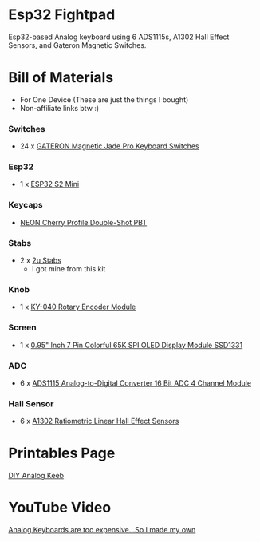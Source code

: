 # Esp32 Fightpad
Esp32-based Analog keyboard using 6 ADS1115s, A1302 Hall Effect Sensors, and Gateron Magnetic Switches.

# Bill of Materials

  - For One Device (These are just the things I bought)
  - Non-affiliate links btw :)

### Switches
-  24 x [GATERON Magnetic Jade Pro Keyboard Switches](https://a.co/d/93HVqDE)
### Esp32
-  1 x [ESP32 S2 Mini](https://a.co/d/hy4JNni)
### Keycaps
-  [NEON Cherry Profile Double-Shot PBT](https://a.co/d/5J7Y2mE)
### Stabs
-  2 x [2u Stabs](https://a.co/d/5OAzXsC)
    - I got mine from this kit 
### Knob
-  1 x [KY-040 Rotary Encoder Module](https://a.co/d/5ieljhI)
### Screen
-  1 x [0.95" Inch 7 Pin Colorful 65K SPI OLED Display Module SSD1331](https://a.co/d/3dKJDAd)
### ADC
-  6 x [ADS1115 Analog-to-Digital Converter 16 Bit ADC 4 Channel Module](https://a.co/d/3JMJ21I)
### Hall Sensor
-  6 x [A1302 Ratiometric Linear Hall Effect Sensors](https://a.co/d/9MaSS3f)

# Printables Page
[DIY Analog Keeb](https://www.printables.com/model/1044222-diy-analog-keeb)

# YouTube Video
[Analog Keyboards are too expensive...So I made my own](https://youtu.be/4BNtmCTHWtA)

